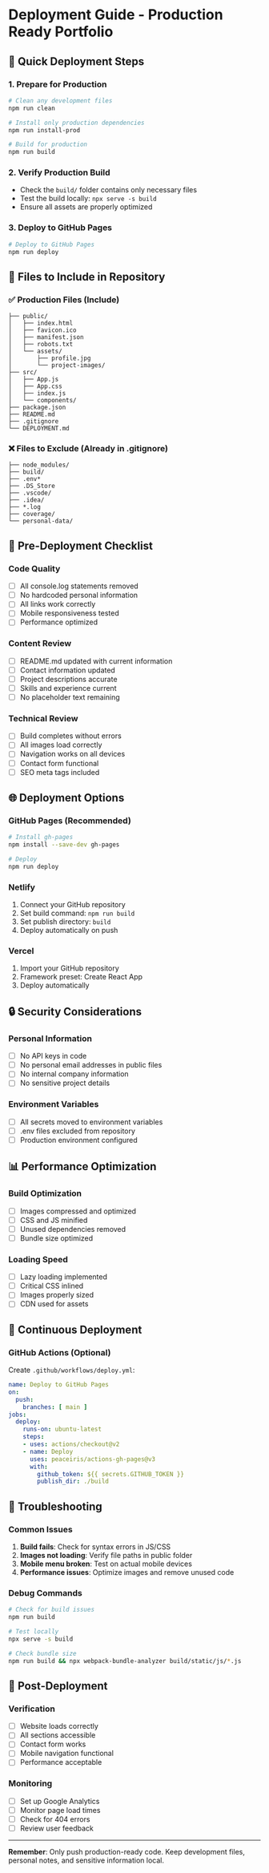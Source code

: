 # Deployment Guide - Production Ready Portfolio

## 🚀 Quick Deployment Steps

### 1. **Prepare for Production**
```bash
# Clean any development files
npm run clean

# Install only production dependencies
npm run install-prod

# Build for production
npm run build
```

### 2. **Verify Production Build**
- Check the `build/` folder contains only necessary files
- Test the build locally: `npx serve -s build`
- Ensure all assets are properly optimized

### 3. **Deploy to GitHub Pages**
```bash
# Deploy to GitHub Pages
npm run deploy
```

## 📁 Files to Include in Repository

### ✅ **Production Files (Include)**
```
├── public/
│   ├── index.html
│   ├── favicon.ico
│   ├── manifest.json
│   ├── robots.txt
│   └── assets/
│       ├── profile.jpg
│       └── project-images/
├── src/
│   ├── App.js
│   ├── App.css
│   ├── index.js
│   └── components/
├── package.json
├── README.md
├── .gitignore
└── DEPLOYMENT.md
```

### ❌ **Files to Exclude (Already in .gitignore)**
```
├── node_modules/
├── build/
├── .env*
├── .DS_Store
├── .vscode/
├── .idea/
├── *.log
├── coverage/
└── personal-data/
```

## 🔧 Pre-Deployment Checklist

### **Code Quality**
- [ ] All console.log statements removed
- [ ] No hardcoded personal information
- [ ] All links work correctly
- [ ] Mobile responsiveness tested
- [ ] Performance optimized

### **Content Review**
- [ ] README.md updated with current information
- [ ] Contact information updated
- [ ] Project descriptions accurate
- [ ] Skills and experience current
- [ ] No placeholder text remaining

### **Technical Review**
- [ ] Build completes without errors
- [ ] All images load correctly
- [ ] Navigation works on all devices
- [ ] Contact form functional
- [ ] SEO meta tags included

## 🌐 Deployment Options

### **GitHub Pages (Recommended)**
```bash
# Install gh-pages
npm install --save-dev gh-pages

# Deploy
npm run deploy
```

### **Netlify**
1. Connect your GitHub repository
2. Set build command: `npm run build`
3. Set publish directory: `build`
4. Deploy automatically on push

### **Vercel**
1. Import your GitHub repository
2. Framework preset: Create React App
3. Deploy automatically

## 🔒 Security Considerations

### **Personal Information**
- [ ] No API keys in code
- [ ] No personal email addresses in public files
- [ ] No internal company information
- [ ] No sensitive project details

### **Environment Variables**
- [ ] All secrets moved to environment variables
- [ ] .env files excluded from repository
- [ ] Production environment configured

## 📊 Performance Optimization

### **Build Optimization**
- [ ] Images compressed and optimized
- [ ] CSS and JS minified
- [ ] Unused dependencies removed
- [ ] Bundle size optimized

### **Loading Speed**
- [ ] Lazy loading implemented
- [ ] Critical CSS inlined
- [ ] Images properly sized
- [ ] CDN used for assets

## 🔄 Continuous Deployment

### **GitHub Actions (Optional)**
Create `.github/workflows/deploy.yml`:
```yaml
name: Deploy to GitHub Pages
on:
  push:
    branches: [ main ]
jobs:
  deploy:
    runs-on: ubuntu-latest
    steps:
    - uses: actions/checkout@v2
    - name: Deploy
      uses: peaceiris/actions-gh-pages@v3
      with:
        github_token: ${{ secrets.GITHUB_TOKEN }}
        publish_dir: ./build
```

## 🐛 Troubleshooting

### **Common Issues**
1. **Build fails**: Check for syntax errors in JS/CSS
2. **Images not loading**: Verify file paths in public folder
3. **Mobile menu broken**: Test on actual mobile devices
4. **Performance issues**: Optimize images and remove unused code

### **Debug Commands**
```bash
# Check for build issues
npm run build

# Test locally
npx serve -s build

# Check bundle size
npm run build && npx webpack-bundle-analyzer build/static/js/*.js
```

## 📝 Post-Deployment

### **Verification**
- [ ] Website loads correctly
- [ ] All sections accessible
- [ ] Contact form works
- [ ] Mobile navigation functional
- [ ] Performance acceptable

### **Monitoring**
- [ ] Set up Google Analytics
- [ ] Monitor page load times
- [ ] Check for 404 errors
- [ ] Review user feedback

---

**Remember**: Only push production-ready code. Keep development files, personal notes, and sensitive information local.
